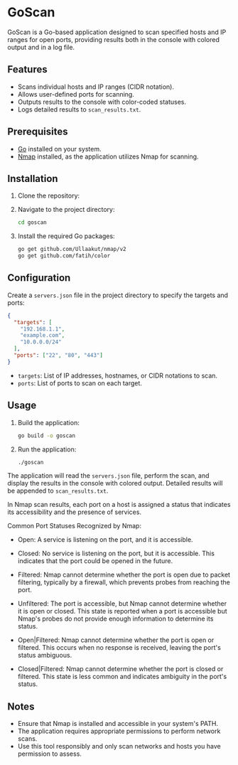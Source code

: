 # GoScan

GoScan is a Go-based application designed to scan specified hosts and IP ranges for open ports, providing results both in the console with colored output and in a log file.

## Features

- Scans individual hosts and IP ranges (CIDR notation).
- Allows user-defined ports for scanning.
- Outputs results to the console with color-coded statuses.
- Logs detailed results to `scan_results.txt`.

## Prerequisites

- [Go](https://golang.org/dl/) installed on your system.
- [Nmap](https://nmap.org/download.html) installed, as the application utilizes Nmap for scanning.

## Installation

1. Clone the repository:

2. Navigate to the project directory:

   ```bash
   cd goscan
   ```

3. Install the required Go packages:

   ```bash
   go get github.com/Ullaakut/nmap/v2
   go get github.com/fatih/color
   ```

## Configuration

Create a `servers.json` file in the project directory to specify the targets and ports:

```json
{
  "targets": [
    "192.168.1.1",
    "example.com",
    "10.0.0.0/24"
  ],
  "ports": ["22", "80", "443"]
}
```

- `targets`: List of IP addresses, hostnames, or CIDR notations to scan.
- `ports`: List of ports to scan on each target.

## Usage

1. Build the application:

   ```bash
   go build -o goscan
   ```

2. Run the application:

   ```bash
   ./goscan
   ```

The application will read the `servers.json` file, perform the scan, and display the results in the console with colored output. Detailed results will be appended to `scan_results.txt`.

In Nmap scan results, each port on a host is assigned a status that indicates its accessibility and the presence of services.

Common Port Statuses Recognized by Nmap:

- Open: A service is listening on the port, and it is accessible.

- Closed: No service is listening on the port, but it is accessible. This indicates that the port could be opened in the future.

- Filtered: Nmap cannot determine whether the port is open due to packet filtering, typically by a firewall, which prevents probes from reaching the port.

- Unfiltered: The port is accessible, but Nmap cannot determine whether it is open or closed. This state is reported when a port is accessible but Nmap's probes do not provide enough information to determine its status.

- Open|Filtered: Nmap cannot determine whether the port is open or filtered. This occurs when no response is received, leaving the port's status ambiguous.

- Closed|Filtered: Nmap cannot determine whether the port is closed or filtered. This state is less common and indicates ambiguity in the port's status.

## Notes

- Ensure that Nmap is installed and accessible in your system's PATH.
- The application requires appropriate permissions to perform network scans.
- Use this tool responsibly and only scan networks and hosts you have permission to assess.
